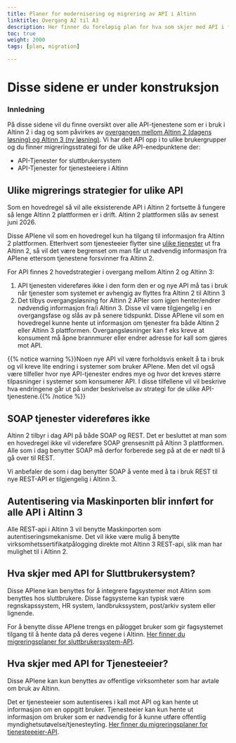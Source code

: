```yaml
---
title: Planer for modernisering og migrering av API i Altinn
linktitle: Overgang A2 til A3
description: Her finner du foreløpig plan for hva som skjer med API i forbindelse med modernisering av Altinn som skjer i perioden 2021 - 2025. Planen vil bli endret underveis. 
toc: true
weight: 2000
tags: [plan, migration]

---
```

# Disse sidene er under konstruksjon

### Innledning
På disse sidene vil du finne oversikt over alle API-tjenestene som er i bruk i Altinn 2 i dag og som påvirkes av [overgangen mellom Altinn 2 (dagens løsning) og Altinn 3 (ny løsning)](https://samarbeid.digdir.no/eformidling/modernisering-av-altinn/1799). 
Vi har delt API opp i to ulike brukergrupper og du finner migreringsstrategi for de ulike API-enedpunktene der: 
- API-Tjenester for sluttbrukersystem
- API-Tjenester for tjenesteeiere i Altinn
## Ulike migrerings strategier for ulike API
Som en hovedregel så vil alle eksisterende API i Altinn 2 fortsette å fungere så lenge Altinn 2 plattformen er i drift. Altinn 2 plattformen slås av senest juni 2026. 

Disse APIene vil som en hovedregel kun ha tilgang til informasjon fra Altinn 2 plattformen. Etterhvert som tjenesteeier flytter sine [ulike tjenester](/docs/api/api-migration/servicemigration/) ut fra Altinn 2, så vil det være begrenset om man 
får ut nødvendig informasjon fra APIene ettersom tjenestene forsvinner fra Altinn 2. 

For API finnes 2 hovedstrategier i overgang mellom Altinn 2 og Altinn 3:

1. API tjenesten videreføres ikke i den form den er og nye API  må tas i bruk når tjenester som systemet er avhengig av flyttes fra Altinn 2 til Altinn 3
2. Det tilbys overgangsløsning for Altinn 2 APIer som igjen henter/endrer nødvendig informasjon fra/i Altinn 3. Disse vil være tilgjengelig i en overgangsfase og slås av på senere tidspunkt. 
Disse APIene vil som en hovedregel kunne hente ut informasjon om tjenester fra både Altinn 2 eller Altinn 3 plattformen. Overgangsløsninger kan f eks kreve at konsument må åpne brannmurer eller endrer adresse for kall som gjøres mot API.


{{% notice warning %}}Noen nye API vil være forholdsvis enkelt å ta i bruk og vil kreve lite endring i systemer som bruker APIene. 
Men det vil også være tilfeller hvor nye API-tjenester endres mye og hvor det kreves større tilpasninger i systemer som konsumerer API.
I disse tilfellene vil vil beskrive hva endringene går ut på under beskrivelse av strategi for de ulike API-tjenestene.{{% /notice %}}

## SOAP tjenester videreføres ikke
Altinn 2 tilbyr i dag API på både SOAP og REST. Det er besluttet at man som en hovedregel ikke vil videreføre SOAP grensesnitt på Altinn 3 plattformen. 
Alle som i dag benytter SOAP må derfor forberede seg på at de er nødt til å gå over til REST. 

Vi anbefaler de som i dag benytter SOAP å vente med å ta i bruk REST til nye REST-API er tilgjengelig i Altinn 3.

## Autentisering via Maskinporten blir innført for alle API i Altinn 3
Alle REST-api i Altinn 3 vil benytte Maskinporten som autentiseringsmekanisme. Det vil ikke være mulig å benytte virksomhetssertifikatpålogging direkte mot Altinn 3 REST-api, slik man har mulighet til i Altinn 2.

## Hva skjer med API for Sluttbrukersystem?
Disse APIene kan benyttes for å integrere fagsystemer mot Altinn som benyttes hos sluttbrukere.
Disse fagsysteme kan typisk være regnskapssystem, HR system, landbrukssystem, post/arkiv system eller lignende. 

For å benytte disse APIene trengs en pålogget bruker som gir fagsystemet tilgang til å hente data på deres vegene i Altinn.
  [Her finner du migreringsplaner for sluttbrukersystem-API](/docs/api/api-migration/sbs-api/). 

## Hva skjer med API for Tjenesteeier?
Disse APIene kan kun benyttes av offentlige virksomheter som har avtale om bruk av Altinn. 

Det er tjenesteeier som autentiseres i kall mot API og kan hente ut informasjon om en oppgitt bruker. 
Tjenesteeier kan kun hente ut informasjon om bruker som er nødvendig for å kunne utføre offentlig myndighetsutøvelse/tjenesteyting. 
  [Her finner du migreringsplaner for tjenesteeeier-API](/docs/api/api-migration/te-api/). 
  



